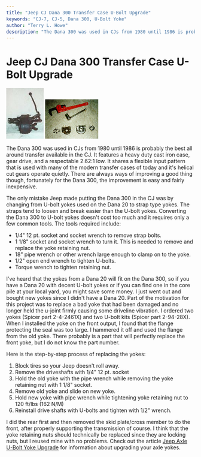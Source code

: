 ```yaml
---
title: "Jeep CJ Dana 300 Transfer Case U-Bolt Upgrade"
keywords: "CJ-7, CJ-5, Dana 300, U-Bolt Yoke"
author: "Terry L. Howe"
description: "The Dana 300 was used in CJs from 1980 until 1986 is probably the best all around transfer available in the CJ, the only improvement worth considering for it is upgrading to U-bolt yokes"
---
```

# Jeep CJ Dana 300 Transfer Case U-Bolt Upgrade

[![D300 side](../../img/xfer/d300s_.jpg)](../../img/xfer/d300s.jpg) [![D300 yoke tools](../../img/xfer/d300yok2.jpg)](../../img/xfer/d300yok2.jpg) 

The Dana 300 was used in CJs from 1980 until 1986 is probably the best all around transfer available in the CJ. It features a heavy duty cast iron case, gear drive, and a respectable 2.62:1 low. It shares a flexible input pattern that is used with many of the modern transfer cases of today and it's helical cut gears operate quietly. There are always ways of improving a good thing though, fortunately for the Dana 300, the improvement is easy and fairly inexpensive. 

The only mistake Jeep made putting the Dana 300 in the CJ was by changing from U-bolt yokes used on the Dana 20 to strap type yokes. The straps tend to loosen and break easier than the U-bolt yokes. Converting the Dana 300 to U-bolt yokes doesn't cost too much and it requires only a few common tools. The tools required include: 

  * 1/4" 12 pt. socket and socket wrench to remove strap bolts.
  * 1 1/8" socket and socket wrench to turn it. This is needed to remove and replace the yoke retaining nut. 
  * 18" pipe wrench or other wrench large enough to clamp on to the yoke.
  * 1/2" open end wrench to tighten U-bolts. 
  * Torque wrench to tighten retaining nut.

I've heard that the yokes from a Dana 20 will fit on the Dana 300, so if you have a Dana 20 with decent U-bolt yokes or if you can find one in the core pile at your local yard, you might save some money. I just went out and bought new yokes since I didn't have a Dana 20. Part of the motivation for this project was to replace a bad yoke that had been damaged and no longer held the u-joint firmly causing some driveline vibration. I ordered two yokes (Spicer part 2-4-2461X) and two U-bolt kits (Spicer part 2-94-28X). When I installed the yoke on the front output, I found that the flange protecting the seal was too large. I hammered it off and used the flange from the old yoke. There probably is a part that will perfectly replace the front yoke, but I do not know the part number. 

Here is the step-by-step process of replacing the yokes: 

  1. Block tires so your Jeep doesn't roll away.
  2. Remove the driveshafts with 1/4" 12 pt. socket 
  3. Hold the old yoke with the pipe wrench while removing the yoke retaining nut with 1 1/8" socket.
  4. Remove old yoke and slide on new yoke. 
  5. Hold new yoke with pipe wrench while tightening yoke retaining nut to 120 ft/lbs (162 N/M)
  6. Reinstall drive shafts with U-bolts and tighten with 1/2" wrench.

I did the rear first and then removed the skid plate/cross member to do the front, after properly supporting the transmission of course. I think that the yoke retaining nuts should technically be replaced since they are locking nuts, but I reused mine with no problems. Check out the article [Jeep Axle U-Bolt Yoke Upgrade](/axle/upgrades/aub.md) for information about upgrading your axle yokes.